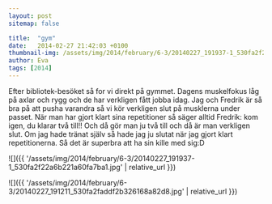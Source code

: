 ```yaml
---
layout: post
sitemap: false

title:  "gym"
date:   2014-02-27 21:42:03 +0100
thumbnail-img: /assets/img/2014/february/6-3/20140227_191937-1_530fa2f22a6b221a60fa7ba1.jpg
author: Eva
tags: [2014]
---
```


Efter bibliotek-besöket så for vi direkt på gymmet. Dagens muskelfokus låg på axlar och rygg och de har verkligen fått jobba idag. Jag och Fredrik är så bra på att pusha varandra så vi kör verkligen slut på musklerna under passet. När man har gjort klart sina repetitioner så säger alltid Fredrik: kom igen, du klarar två till!! Och då gör man ju två till och då är man verkligen slut. Om jag hade tränat själv så hade jag ju slutat när jag gjort klart repetitionerna. Så det är superbra att ha sin kille med sig:D

![]({{ '/assets/img/2014/february/6-3/20140227_191937-1_530fa2f22a6b221a60fa7ba1.jpg'  | relative_url }})

![]({{ '/assets/img/2014/february/6-3/20140227_191211_530fa2faddf2b326168a82d8.jpg'  | relative_url }})


